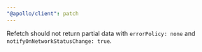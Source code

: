 ```yaml
---
"@apollo/client": patch
---
```


Refetch should not return partial data with `errorPolicy: none` and `notifyOnNetworkStatusChange: true`.
